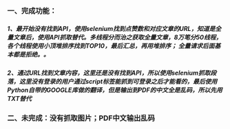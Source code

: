 ### 一、完成功能：

##### 1、最开始没有找到API，使用selenium找到点赞数和对应文章的URL，知道是全量文章后，使用API抓取替代。多线程分而治之获取全量文章，8万笔分50线程，各个线程使用小顶堆排序找到TOP10，最后汇总，再用堆排序； 全量请求后面基本都是拒绝。。

##### 2、通过URL找到文章内容，这里还是没有找到API，所以使用selenium抓取段落，这里没有登录的用户通过script标签能抓到可登录之后才能看的，最后使用Python自带的GOOGLE库做的翻译，但是输出到PDF的中文全是乱码，所以先用TXT替代

### 二、未完成：没有抓取图片；PDF中文输出乱码